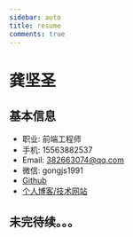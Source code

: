 ```yaml
---
sidebar: auto
title: resume
comments: true
---
```


# 龚坚圣

## 基本信息

- 职业: 前端工程师 
- 手机: 15563882537
- Email: 382663074@qq.com
- 微信: gongjs1991
- [Github](https://github.com/GongJS) 
- [个人博客/技术网站](https://gongjs.github.io/)

## 未完待续。。。
